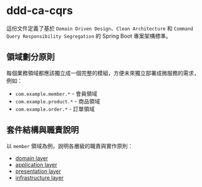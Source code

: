 # ddd-ca-cqrs

這份文件定義了基於 `Domain Driven Design`、`Clean Architecture` 和 `Command Query Responsibility Segregation` 的 Spring
Boot 專案架構標準。

## 領域劃分原則

每個業務領域都應該獨立成一個完整的模組，方便未來獨立部署成微服務的需求，例如：

- `com.example.member.*` - 會員領域
- `com.example.product.*` - 商品領域
- `com.example.order.*` - 訂單領域

## 套件結構與職責說明

以 `member` 領域為例，說明各層級的職責與實作原則：

- [domain layer](domain.md)
- [application layer](application.md)
- [presentation layer](presentation.md)
- [infrastructure layer](infrastructure.md)
